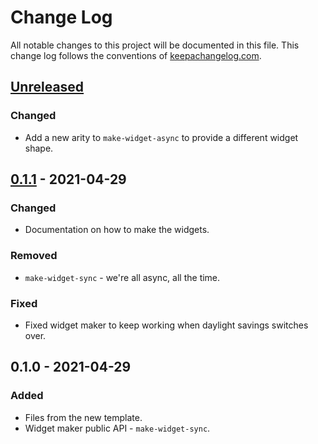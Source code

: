 # Change Log
All notable changes to this project will be documented in this file. This change log follows the conventions of [keepachangelog.com](http://keepachangelog.com/).

## [Unreleased]
### Changed
- Add a new arity to `make-widget-async` to provide a different widget shape.

## [0.1.1] - 2021-04-29
### Changed
- Documentation on how to make the widgets.

### Removed
- `make-widget-sync` - we're all async, all the time.

### Fixed
- Fixed widget maker to keep working when daylight savings switches over.

## 0.1.0 - 2021-04-29
### Added
- Files from the new template.
- Widget maker public API - `make-widget-sync`.

[Unreleased]: https://github.com/your-name/get_imgs/compare/0.1.1...HEAD
[0.1.1]: https://github.com/your-name/get_imgs/compare/0.1.0...0.1.1
